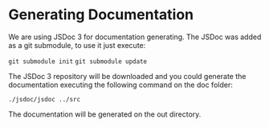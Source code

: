 Generating Documentation
========================

We are using JSDoc 3 for documentation generating.
The JSDoc was added as a git submodule, to use it just execute:

`git submodule init`
`git submodule update`

The JSDoc 3 repository will be downloaded and you could generate the documentation
executing the following command on the doc folder:

`./jsdoc/jsdoc ../src`

The documentation will be generated on the out directory.
